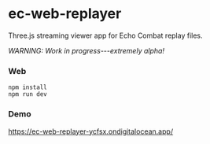 # ec-web-replayer
Three.js streaming viewer app for Echo Combat replay files.

*WARNING: Work in progress---extremely alpha!*

### Web

```
npm install
npm run dev
```

### Demo
https://ec-web-replayer-ycfsx.ondigitalocean.app/
